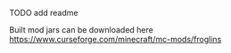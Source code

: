 TODO add readme

Built mod jars can be downloaded here 
https://www.curseforge.com/minecraft/mc-mods/froglins